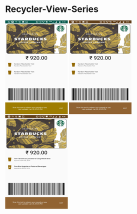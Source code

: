 # Recycler-View-Series



<img src = "https://github.com/DhruvamSharma/Recycler-View-Series/blob/master/docs/state4-1.jpeg" width = "200" height = "300">       <img src = "https://github.com/DhruvamSharma/Recycler-View-Series/blob/master/docs/state4-2.jpeg" width = "200" height = "300">  <img src = "https://github.com/DhruvamSharma/Recycler-View-Series/blob/master/docs/state4-3.jpeg" width = "200" height = "300">  
